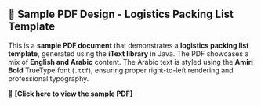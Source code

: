 ## 📄 Sample PDF Design - Logistics Packing List Template

This is a **sample PDF document** that demonstrates a **logistics packing list template**, generated using the **iText library** in Java.
The PDF showcases a mix of **English and Arabic** content. The Arabic text is styled using the **Amiri Bold** TrueType font (`.ttf`), ensuring proper right-to-left rendering and professional typography.

🔗 **[Click here to view the sample PDF]**
